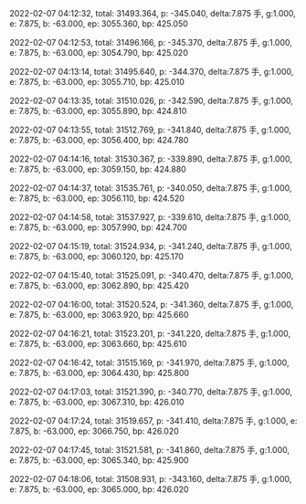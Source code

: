 2022-02-07 04:12:32, total: 31493.364, p: -345.040, delta:7.875 手, g:1.000, e: 7.875, b: -63.000, ep: 3055.360, bp: 425.050

2022-02-07 04:12:53, total: 31496.166, p: -345.370, delta:7.875 手, g:1.000, e: 7.875, b: -63.000, ep: 3054.790, bp: 425.020

2022-02-07 04:13:14, total: 31495.640, p: -344.370, delta:7.875 手, g:1.000, e: 7.875, b: -63.000, ep: 3055.710, bp: 425.010

2022-02-07 04:13:35, total: 31510.026, p: -342.590, delta:7.875 手, g:1.000, e: 7.875, b: -63.000, ep: 3055.890, bp: 424.810

2022-02-07 04:13:55, total: 31512.769, p: -341.840, delta:7.875 手, g:1.000, e: 7.875, b: -63.000, ep: 3056.400, bp: 424.780

2022-02-07 04:14:16, total: 31530.367, p: -339.890, delta:7.875 手, g:1.000, e: 7.875, b: -63.000, ep: 3059.150, bp: 424.880

2022-02-07 04:14:37, total: 31535.761, p: -340.050, delta:7.875 手, g:1.000, e: 7.875, b: -63.000, ep: 3056.110, bp: 424.520

2022-02-07 04:14:58, total: 31537.927, p: -339.610, delta:7.875 手, g:1.000, e: 7.875, b: -63.000, ep: 3057.990, bp: 424.700

2022-02-07 04:15:19, total: 31524.934, p: -341.240, delta:7.875 手, g:1.000, e: 7.875, b: -63.000, ep: 3060.120, bp: 425.170

2022-02-07 04:15:40, total: 31525.091, p: -340.470, delta:7.875 手, g:1.000, e: 7.875, b: -63.000, ep: 3062.890, bp: 425.420

2022-02-07 04:16:00, total: 31520.524, p: -341.360, delta:7.875 手, g:1.000, e: 7.875, b: -63.000, ep: 3063.920, bp: 425.660

2022-02-07 04:16:21, total: 31523.201, p: -341.220, delta:7.875 手, g:1.000, e: 7.875, b: -63.000, ep: 3063.660, bp: 425.610

2022-02-07 04:16:42, total: 31515.169, p: -341.970, delta:7.875 手, g:1.000, e: 7.875, b: -63.000, ep: 3064.430, bp: 425.800

2022-02-07 04:17:03, total: 31521.390, p: -340.770, delta:7.875 手, g:1.000, e: 7.875, b: -63.000, ep: 3067.310, bp: 426.010

2022-02-07 04:17:24, total: 31519.657, p: -341.410, delta:7.875 手, g:1.000, e: 7.875, b: -63.000, ep: 3066.750, bp: 426.020

2022-02-07 04:17:45, total: 31521.581, p: -341.860, delta:7.875 手, g:1.000, e: 7.875, b: -63.000, ep: 3065.340, bp: 425.900

2022-02-07 04:18:06, total: 31508.931, p: -343.160, delta:7.875 手, g:1.000, e: 7.875, b: -63.000, ep: 3065.000, bp: 426.020